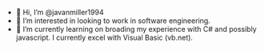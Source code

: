 - 👋 Hi, I’m @javanmiller1994
- 👀 I’m interested in looking to work in software engineering.
- 🌱 I’m currently learning on broading my experience with C# and possibly javascript. I currently excel with Visual Basic (vb.net).


<!---
javanmiller1994/javanmiller1994 is a ✨ special ✨ repository because its `README.md` (this file) appears on your GitHub profile.
You can click the Preview link to take a look at your changes.
--->
